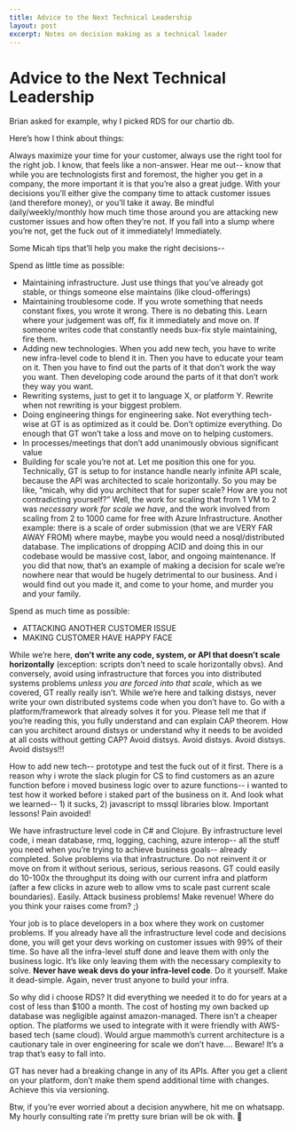 ```yaml
---
title: Advice to the Next Technical Leadership
layout: post
excerpt: Notes on decision making as a technical leader
---
```


# Advice to the Next Technical Leadership

Brian asked for example, why I picked RDS for our chartio db. 

Here’s how I think about things:

Always maximize your time for your customer, always use the right tool for the right job. I know, that feels like a non-answer. Hear me out--  know that while you are technologists first and foremost, the higher you get in a company, the more important it is that you’re also a great judge. With your decisions you’ll either give the company time to attack customer issues (and therefore money), or you’ll take it away. Be mindful daily/weekly/monthly how much time those around you are attacking new customer issues and how often they’re not. If you fall into a slump where you’re not, get the fuck out of it immediately! Immediately.

Some Micah tips that’ll help you make the right decisions--

Spend as little time as possible:

 - Maintaining infrastructure. Just use things that you’ve already got stable, or things someone else maintains (like cloud-offerings)
 - Maintaining troublesome code. If you wrote something that needs constant fixes, you wrote it wrong. There is no debating this. Learn where your judgement was off, fix it immediately and move on. If someone writes code that constantly needs bux-fix style maintaining, fire them.
 - Adding new technologies. When you add new tech, you have to write new infra-level code to blend it in. Then you have to educate your team on it. Then you have to find out the parts of it that don’t work the way you want. Then developing code around the parts of it that don’t work they way you want. 
 - Rewriting systems, just to get it to language X, or platform Y. Rewrite when not rewriting is your biggest problem.
 - Doing engineering things for engineering sake. Not everything tech-wise at GT is as optimized as it could be. Don’t optimize everything. Do enough that GT won’t take a loss and move on to helping customers.
 - In processes/meetings that don’t add unanimously obvious significant value
 - Building for scale you’re not at. Let me position this one for you. Technically, GT is setup to for instance handle nearly infinite API scale, because the API was architected to scale horizontally. So you may be like, “micah, why did you architect that for super scale? How are you not contradicting yourself?” Well, the work for scaling that from 1 VM to 2 was _necessary work for scale we have_, and the work involved from scaling from 2 to 1000 came for free with Azure Infrastructure. Another example: there is a scale of order submission (that we are VERY FAR AWAY FROM) where maybe, maybe you would need a nosql/distributed database. The implications of dropping ACID and doing this in our codebase would be massive cost, labor, and ongoing maintenance. If you did that now, that’s an example of making a decision for scale we’re nowhere near that would be hugely detrimental to our business. And i would find out you made it, and come to your home, and murder you and your family.


Spend as much time as possible:

 - ATTACKING ANOTHER CUSTOMER ISSUE
 - MAKING CUSTOMER HAVE HAPPY FACE


While we’re here, **don’t write any code, system, or API that doesn’t scale horizontally** (exception: scripts don’t need to scale horizontally obvs). And conversely, avoid using infrastructure that forces you into distributed systems problems _unless you are forced into that scale_, which as we covered, GT really really isn’t.  While we’re here and talking distsys, never write your own distributed systems code when you don’t have to. Go with a platform/framework that already solves it for you. Please tell me that if you’re reading this, you fully understand and can explain CAP theorem. How can you architect around distsys or understand why it needs to be avoided at all costs without getting CAP? Avoid distsys. Avoid distsys. Avoid distsys. Avoid distsys!!!

How to add new tech-- prototype and test the fuck out of it first. There is a reason why i wrote the slack plugin for CS to find customers as an azure function before i moved business logic over to azure functions-- i wanted to test how it worked before i staked part of the business on it. And look what we learned-- 1) it sucks, 2) javascript to mssql libraries blow. Important lessons! Pain avoided!

We have infrastructure level code in C# and Clojure. By infrastructure level code, i mean database, rmq, logging, caching, azure interop-- all the stuff you need when you’re trying to achieve business goals-- already completed. Solve problems via that infrastructure. Do not reinvent it or move on from it without serious, serious, serious reasons. GT could easily do 10-100x the throughput its doing with our current infra and platform (after a few clicks in azure web to allow vms to scale past current scale boundaries). Easily. Attack business problems! Make revenue! Where do you think your raises come from? ;)

Your job is to place developers in a box where they work on customer problems. If you already have all the infrastructure level code and decisions done, you will get your devs working on customer issues with 99% of their time. So have all the infra-level stuff done and leave them with only the business logic. It’s like only leaving them with the necessary complexity to solve. **Never have weak devs do your infra-level code**. Do it yourself. Make it dead-simple. Again, never trust anyone to build your infra.

So why did i choose RDS? It did everything we needed it to do for years at a cost of less than $100 a month. The cost of hosting my own backed up database was negligible against amazon-managed. There isn’t a cheaper option. The platforms we used to integrate with it were friendly with AWS-based tech (same cloud). Would argue mammoth’s current architecture is a cautionary tale in over engineering for scale we don’t have…. Beware! It’s a trap that’s easy to fall into. 

GT has never had a breaking change in any of its APIs. After you get a client on your platform, don’t make them spend additional time with changes. Achieve this via versioning.

Btw, if you’re ever worried about a decision anywhere, hit me on whatsapp. My hourly consulting rate i’m pretty sure brian will be ok with. :beers:
